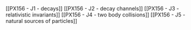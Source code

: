 [[PX156 - J1 - decays]]
[[PX156 - J2 - decay channels]]
[[PX156 - J3 - relativistic invariants]]
[[PX156 - J4 - two body collisions]]
[[PX156 - J5 - natural sources of particles]]